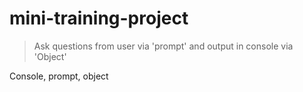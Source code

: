 # mini-training-project

> Ask questions from user via 'prompt' and output in console via 'Object'

Console, prompt, object
